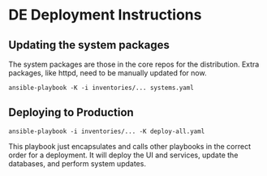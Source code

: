 # DE Deployment Instructions

## Updating the system packages

The system packages are those in the core repos for the distribution.  Extra packages, like httpd,
need to be manually updated for now.

    ansible-playbook -K -i inventories/... systems.yaml

## Deploying to Production

    ansible-playbook -i inventories/... -K deploy-all.yaml

This playbook just encapsulates and calls other playbooks in the correct order for a deployment.
It will deploy the UI and services, update the databases, and perform system updates.
